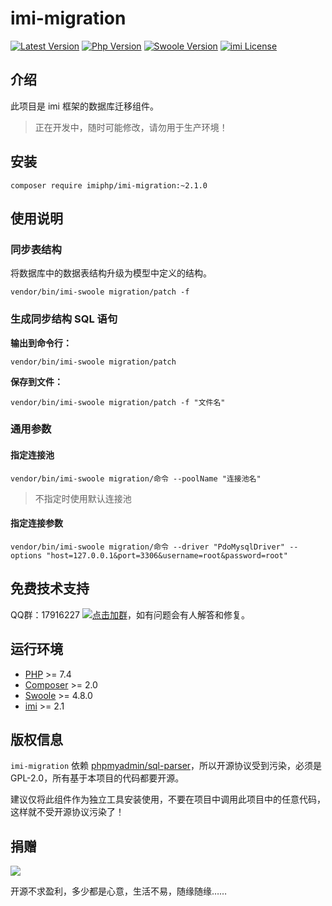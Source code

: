 # imi-migration

[![Latest Version](https://img.shields.io/packagist/v/imiphp/imi-migration.svg)](https://packagist.org/packages/imiphp/imi-migration)
[![Php Version](https://img.shields.io/badge/php-%3E=7.4-brightgreen.svg)](https://secure.php.net/)
[![Swoole Version](https://img.shields.io/badge/swoole-%3E=4.8.0-brightgreen.svg)](https://github.com/swoole/swoole-src)
[![imi License](https://img.shields.io/badge/license-MulanPSL%202.0-brightgreen.svg)](https://github.com/imiphp/imi-migration/blob/master/LICENSE)

## 介绍

此项目是 imi 框架的数据库迁移组件。

> 正在开发中，随时可能修改，请勿用于生产环境！

## 安装

`composer require imiphp/imi-migration:~2.1.0`

## 使用说明

### 同步表结构

将数据库中的数据表结构升级为模型中定义的结构。

```shell
vendor/bin/imi-swoole migration/patch -f
```

### 生成同步结构 SQL 语句

**输出到命令行：**

```shell
vendor/bin/imi-swoole migration/patch
```

**保存到文件：**

```shell
vendor/bin/imi-swoole migration/patch -f "文件名"
```

### 通用参数

#### 指定连接池

```shell
vendor/bin/imi-swoole migration/命令 --poolName "连接池名"
```

> 不指定时使用默认连接池

#### 指定连接参数

```shell
vendor/bin/imi-swoole migration/命令 --driver "PdoMysqlDriver" --options "host=127.0.0.1&port=3306&username=root&password=root"
```

## 免费技术支持

QQ群：17916227 [![点击加群](https://pub.idqqimg.com/wpa/images/group.png "点击加群")](https://jq.qq.com/?_wv=1027&k=5wXf4Zq)，如有问题会有人解答和修复。

## 运行环境

* [PHP](https://php.net/) >= 7.4
* [Composer](https://getcomposer.org/) >= 2.0
* [Swoole](https://www.swoole.com/) >= 4.8.0
* [imi](https://www.imiphp.com/) >= 2.1

## 版权信息

`imi-migration` 依赖 [phpmyadmin/sql-parser](https://github.com/phpmyadmin/sql-parser)，所以开源协议受到污染，必须是 GPL-2.0，所有基于本项目的代码都要开源。

建议仅将此组件作为独立工具安装使用，不要在项目中调用此项目中的任意代码，这样就不受开源协议污染了！

## 捐赠

<img src="https://cdn.jsdelivr.net/gh/imiphp/imi@2.1/res/pay.png"/>

开源不求盈利，多少都是心意，生活不易，随缘随缘……
